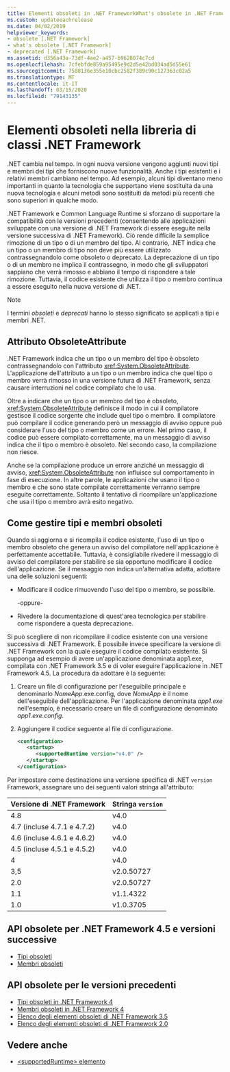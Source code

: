 ```yaml
---
title: Elementi obsoleti in .NET FrameworkWhat's obsolete in .NET Framework
ms.custom: updateeachrelease
ms.date: 04/02/2019
helpviewer_keywords:
- obsolete [.NET Framework]
- what's obsolete [.NET Framework]
- deprecated [.NET Framework]
ms.assetid: d356a43a-73df-4ae2-a457-b9628074c7cd
ms.openlocfilehash: 7cfebfde859a95495e9d2d5e42bd034ad5d55e61
ms.sourcegitcommit: 7588136e355e10cbc2582f389c90c127363c02a5
ms.translationtype: MT
ms.contentlocale: it-IT
ms.lasthandoff: 03/15/2020
ms.locfileid: "79143135"
---
```

# <a name="whats-obsolete-in-the-net-framework-class-library"></a>Elementi obsoleti nella libreria di classi .NET Framework

.NET cambia nel tempo. In ogni nuova versione vengono aggiunti nuovi tipi e membri dei tipi che forniscono nuove funzionalità. Anche i tipi esistenti e i relativi membri cambiano nel tempo. Ad esempio, alcuni tipi diventano meno importanti in quanto la tecnologia che supportano viene sostituita da una nuova tecnologia e alcuni metodi sono sostituiti da metodi più recenti che sono superiori in qualche modo.

.NET Framework e Common Language Runtime si sforzano di supportare la compatibilità con le versioni precedenti (consentendo alle applicazioni sviluppate con una versione di .NET Framework di essere eseguite nella versione successiva di .NET Framework). Ciò rende difficile la semplice rimozione di un tipo o di un membro del tipo. Al contrario, .NET indica che un tipo o un membro di tipo non deve più essere utilizzato contrassegnandolo come obsoleto o deprecato. La deprecazione di un tipo o di un membro ne implica il contrassegno, in modo che gli sviluppatori sappiano che verrà rimosso e abbiano il tempo di rispondere a tale rimozione. Tuttavia, il codice esistente che utilizza il tipo o membro continua a essere eseguito nella nuova versione di .NET.

> [!NOTE]
> I termini *obsoleti* e *deprecati* hanno lo stesso significato se applicati a tipi e membri .NET.

## <a name="the-obsoleteattribute-attribute"></a>Attributo ObsoleteAttribute

.NET Framework indica che un tipo o un membro del tipo è obsoleto contrassegnandolo con l'attributo <xref:System.ObsoleteAttribute>. L'applicazione dell'attributo a un tipo o un membro indica che quel tipo o membro verrà rimosso in una versione futura di .NET Framework, senza causare interruzioni nel codice compilato che lo usa.

Oltre a indicare che un tipo o un membro del tipo è obsoleto, <xref:System.ObsoleteAttribute> definisce il modo in cui il compilatore gestisce il codice sorgente che include quel tipo o membro. Il compilatore può compilare il codice generando però un messaggio di avviso oppure può considerare l'uso del tipo o membro come un errore. Nel primo caso, il codice può essere compilato correttamente, ma un messaggio di avviso indica che il tipo o membro è obsoleto. Nel secondo caso, la compilazione non riesce.

Anche se la compilazione produce un errore anziché un messaggio di avviso, <xref:System.ObsoleteAttribute> non influisce sul comportamento in fase di esecuzione. In altre parole, le applicazioni che usano il tipo o membro e che sono state compilate correttamente verranno sempre eseguite correttamente. Soltanto il tentativo di ricompilare un'applicazione che usa il tipo o membro avrà esito negativo.

## <a name="how-to-handle-obsolete-types-and-members"></a>Come gestire tipi e membri obsoleti

Quando si aggiorna e si ricompila il codice esistente, l'uso di un tipo o membro obsoleto che genera un avviso del compilatore nell'applicazione è perfettamente accettabile. Tuttavia, è consigliabile rivedere il messaggio di avviso del compilatore per stabilire se sia opportuno modificare il codice dell'applicazione. Se il messaggio non indica un'alternativa adatta, adottare una delle soluzioni seguenti:

- Modificare il codice rimuovendo l'uso del tipo o membro, se possibile.

     -oppure-

- Rivedere la documentazione di quest'area tecnologica per stabilire come rispondere a questa deprecazione.

Si può scegliere di non ricompilare il codice esistente con una versione successiva di .NET Framework. È possibile invece specificare la versione di .NET Framework con la quale eseguire il codice compilato esistente. Si supponga ad esempio di avere un'applicazione denominata app1.exe, compilata con .NET Framework 3.5 e di voler eseguire l'applicazione in .NET Framework 4.5. La procedura da adottare è la seguente:

1. Creare un file di configurazione per l'eseguibile principale e denominarlo *NomeApp*.exe.config, dove *NomeApp* è il nome dell'eseguibile dell'applicazione. Per l'applicazione denominata *app1.exe* nell'esempio, è necessario creare un file di configurazione denominato *app1.exe.config*.

2. Aggiungere il codice seguente al file di configurazione.

    ```xml
    <configuration>
       <startup>
          <supportedRuntime version="v4.0" />
       </startup>
    </configuration>
    ```

Per impostare come destinazione una versione specifica di .NET `version` Framework, assegnare uno dei seguenti valori stringa all'attributo:

|Versione di .NET Framework|Stringa `version`|
|-|-|
|4.8|v4.0|
|4.7 (incluse 4.7.1 e 4.7.2)|v4.0|
|4.6 (incluse 4.6.1 e 4.6.2)|v4.0|
|4.5 (incluse 4.5.1 e 4.5.2)|v4.0|
|4|v4.0|
|3,5|v2.0.50727|
|2.0|v2.0.50727|
|1.1|v1.1.4322|
|1.0|v1.0.3705|

## <a name="obsolete-apis-for-net-framework-45-and-later-versions"></a>API obsolete per .NET Framework 4.5 e versioni successive

- [Tipi obsoleti](obsolete-types.md)
- [Membri obsoleti](obsolete-members.md)

## <a name="obsolete-apis-for-previous-versions"></a>API obsolete per le versioni precedenti

- [Tipi obsoleti in .NET Framework 4](https://docs.microsoft.com/previous-versions/dotnet/netframework-4.0/ee461503(v=vs.100))
- [Membri obsoleti in .NET Framework 4](https://docs.microsoft.com/previous-versions/dotnet/netframework-4.0/ee471421(v=vs.100))
- [Elenco degli elementi obsoleti di .NET Framework 3.5](https://docs.microsoft.com/previous-versions/cc835481(v=msdn.10))
- [Elenco degli elementi obsoleti di .NET Framework 2.0](https://docs.microsoft.com/previous-versions/aa497286(v=msdn.10))

## <a name="see-also"></a>Vedere anche

- [\<supportedRuntime> elemento](../configure-apps/file-schema/startup/supportedruntime-element.md)
